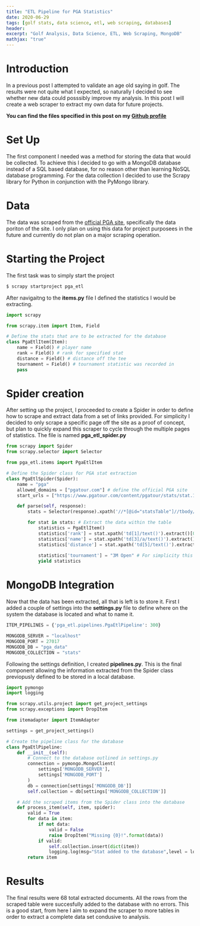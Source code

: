 ```yaml
---
title: "ETL Pipeline for PGA Statistics"
date: 2020-06-29
tags: [golf stats, data science, etl, web scraping, databases]
header: 
excerpt: "Golf Analysis, Data Science, ETL, Web Scraping, MongoDB" 
mathjax: "true"
---
```


# Introduction  
In a previous post I attempted to validate an age old saying in golf. The results were not quite what I expected, so naturally I decided to see whether new data could posssibly improve my analysis. In this post I will create a web scraper to extract my own data for future projects. 

**You can find the files specified in this post on my [Github profile](https://github.com/EBogdanov2/DataSci_Projects/tree/master/PGA)**

# Set Up
The first component I needed was a method for storing the data that would be collected. To achieve this I decided to go with a MongoDB database instead of a SQL based database, for no reason other than learning NoSQL database programming. For the data collection I decided to use the Scrapy library for Python in conjunction with the PyMongo library.

# Data 
The data was scraped from the [official PGA site](https://www.pgatour.com), specifically the data poriton of the site. I only plan on using this data for project purposees in the future and currently do not plan on a major scraping operation.

# Starting the Project

The first task was to simply start the project
```python 
$ scrapy startproject pga_etl 
```

After navigaitng to the **items.py** file I defined the statistics I would be extracting. 

```python
import scrapy

from scrapy.item import Item, Field

# Define the stats that are to be extracted for the database
class PgaEtlItem(Item):
    name = Field() # player name
    rank = Field() # rank for specified stat
    distance = Field() # distance off the tee
    tournament = Field() # tournament statistic was recorded in
    pass
``` 

# Spider creation

After setting up the project, I proceeded to create a Spider in order to define how to scrape and extract data from a set of links provided. For simplicity I decided to only scrape a specific page off the site as a proof of concept, but plan to quickly expand this scraper to cycle through the multiple pages of statistics. The file is named **pga_etl_spider.py**

```python
from scrapy import Spider 
from scrapy.selector import Selector 

from pga_etl.items import PgaEtlItem

# Define the Spider class for PGA stat extraction
class PgaEtlSpider(Spider):
    name = "pga" 
    allowed_domains = ["pgatour.com"] # define the official PGA site
    start_urls = ["https://www.pgatour.com/content/pgatour/stats/stat.159.y2020.eon.t525.html"] # Define the page containing the off the tee stats for 3M Open  

    def parse(self, response):
        stats = Selector(response).xpath('//*[@id="statsTable"]//tbody//tr') # XML of the table containing the stats to be extracted

        for stat in stats: # Extract the data within the table
            statistics = PgaEtlItem()
            statistics['rank'] = stat.xpath('td[1]/text()').extract()[0]
            statistics['name'] = stat.xpath('td[3]/a/text()').extract()[0]
            statistics['distance'] = stat.xpath('td[5]/text()').extract()[0] 
            
            statistics['tournament'] = "3M Open" # For simplicity this is manually entered, later iterations will cycle through multiple tournamnets
            yield statistics
``` 

# MongoDB Integration

Now that the data has been extracted, all that is left is to store it. First I added a couple of settings into the **settings.py** file to define where on the system the database is located and what to name it.

```python 
ITEM_PIPELINES = {'pga_etl.pipelines.PgaEtlPipeline': 300}

MONGODB_SERVER = "localhost"
MONGODB_PORT = 27017
MONGODB_DB = "pga_data"
MONGODB_COLLECTION = "stats"
``` 

Following the settings definition, I created **pipelines.py**. This is the final component allowing the information extracted from the Spider class previopusly defined to be stored in a local database. 

```python 
import pymongo 
import logging

from scrapy.utils.project import get_project_settings 
from scrapy.exceptions import DropItem

from itemadapter import ItemAdapter

settings = get_project_settings() 

# Create the pipeline class for the database
class PgaEtlPipeline: 
    def __init__(self):
        # Connect to the database outlined in settings.py
        connection = pymongo.MongoClient(
            settings['MONGODB_SERVER'],
            settings['MONGODB_PORT']
        )
        db = connection[settings['MONGODB_DB']]
        self.collection = db[settings['MONGODB_COLLECTION']]

    # Add the scraped items from the Spider class into the database
    def process_item(self, item, spider): 
        valid = True
        for data in item: 
            if not data: 
                valid = False 
                raise DropItem("Missing {0}!".format(data))
            if valid: 
                self.collection.insert(dict(item))
                logging.log(msg="Stat added to the database",level = logging.DEBUG, spider = spider)
        return item
```

# Results

The final results were 68 total extracted documents. All the rows from the scraped table were succesfully added to the database with no errors. This is a good start, from here I aim to expand the scraper to more tables in order to extract a complete data set condusive to analysis. 